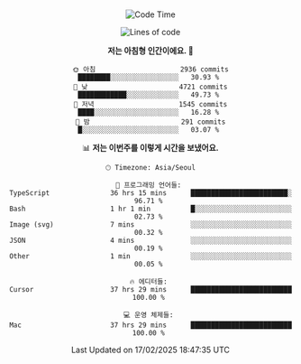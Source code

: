 <div align="center">

<br />

 <!--START_SECTION:waka-->
![Code Time](http://img.shields.io/badge/Code%20Time-4%2C211%20hrs%2059%20mins-blue)

![Lines of code](https://img.shields.io/badge/%EC%A0%80%EB%8A%94%20%EC%97%AC%ED%83%9C%EA%B9%8C%EC%A7%80%20-5.0%20million%20%EC%A4%84%EC%9D%98%20%EC%BD%94%EB%93%9C%EB%A5%BC%20%EC%9E%91%EC%84%B1%ED%96%88%EC%96%B4%EC%9A%94.-blue)

**저는 아침형 인간이에요. 🐤** 

```text
🌞 아침                     2936 commits        ████████░░░░░░░░░░░░░░░░░   30.93 % 
🌆 낮　                     4721 commits        ████████████░░░░░░░░░░░░░   49.73 % 
🌃 저녁                     1545 commits        ████░░░░░░░░░░░░░░░░░░░░░   16.28 % 
🌙 밤　                     291 commits         █░░░░░░░░░░░░░░░░░░░░░░░░   03.07 % 
```


📊 **저는 이번주를 이렇게 시간을 보냈어요.** 

```text
🕑︎ Timezone: Asia/Seoul

💬 프로그래밍 언어들: 
TypeScript               36 hrs 15 mins      ████████████████████████░   96.71 % 
Bash                     1 hr 1 min          █░░░░░░░░░░░░░░░░░░░░░░░░   02.73 % 
Image (svg)              7 mins              ░░░░░░░░░░░░░░░░░░░░░░░░░   00.32 % 
JSON                     4 mins              ░░░░░░░░░░░░░░░░░░░░░░░░░   00.19 % 
Other                    1 min               ░░░░░░░░░░░░░░░░░░░░░░░░░   00.05 % 

🔥 에디터들: 
Cursor                   37 hrs 29 mins      █████████████████████████   100.00 % 

💻 운영 체제들: 
Mac                      37 hrs 29 mins      █████████████████████████   100.00 % 
```


 Last Updated on 17/02/2025 18:47:35 UTC
<!--END_SECTION:waka-->

</div>
